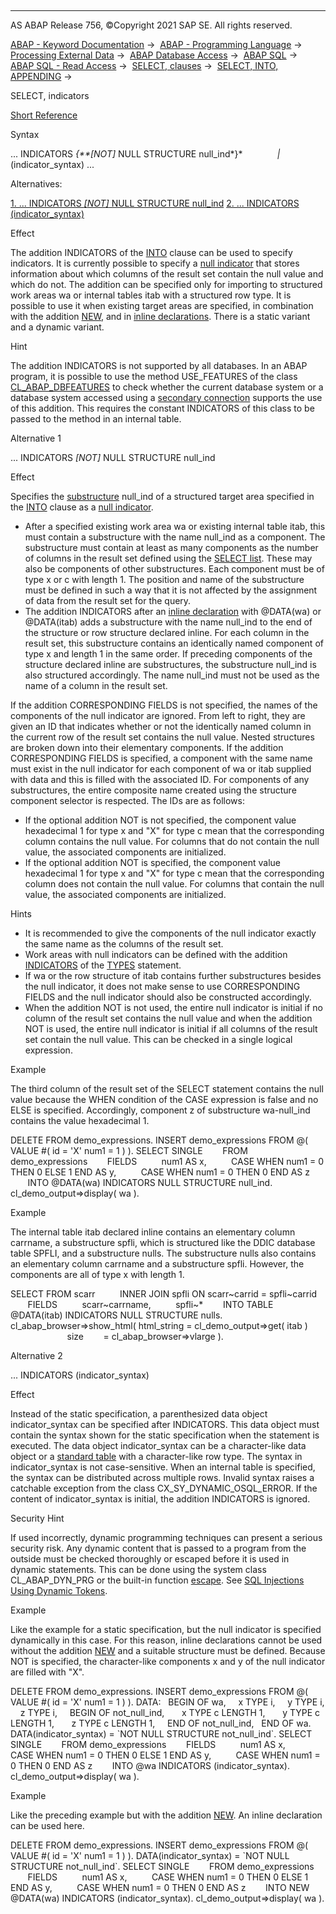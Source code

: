  

* * *

AS ABAP Release 756, ©Copyright 2021 SAP SE. All rights reserved.

[ABAP - Keyword Documentation](javascript:call_link\('abenabap.htm'\)) →  [ABAP - Programming Language](javascript:call_link\('abenabap_reference.htm'\)) →  [Processing External Data](javascript:call_link\('abenabap_language_external_data.htm'\)) →  [ABAP Database Access](javascript:call_link\('abendb_access.htm'\)) →  [ABAP SQL](javascript:call_link\('abenabap_sql.htm'\)) →  [ABAP SQL - Read Access](javascript:call_link\('abenabap_sql_reading.htm'\)) →  [SELECT, clauses](javascript:call_link\('abenselect_clauses.htm'\)) →  [SELECT, INTO, APPENDING](javascript:call_link\('abapinto_clause.htm'\)) → 

SELECT, indicators

[Short Reference](javascript:call_link\('abapselect_shortref.htm'\))

Syntax

... INDICATORS *{**\[*NOT*\]* NULL STRUCTURE null\_ind*}*
             *|* (indicator\_syntax) ...

Alternatives:

[1\. ... INDICATORS *\[*NOT*\]* NULL STRUCTURE null\_ind](#!ABAP_ALTERNATIVE_1@1@)
[2\. ... INDICATORS (indicator\_syntax)](#!ABAP_ALTERNATIVE_2@2@)

Effect

The addition INDICATORS of the [INTO](javascript:call_link\('abapinto_clause.htm'\)) clause can be used to specify indicators. It is currently possible to specify a [null indicator](javascript:call_link\('abennull_indicator_glosry.htm'\) "Glossary Entry") that stores information about which columns of the result set contain the null value and which do not. The addition can be specified only for importing to structured work areas wa or internal tables itab with a structured row type. It is possible to use it when existing target areas are specified, in combination with the addition [NEW](javascript:call_link\('abapselect_into_target.htm'\)), and in [inline declarations](javascript:call_link\('abapselect_into_target.htm'\)). There is a static variant and a dynamic variant.

Hint

The addition INDICATORS is not supported by all databases. In an ABAP program, it is possible to use the method USE\_FEATURES of the class [CL\_ABAP\_DBFEATURES](javascript:call_link\('abencl_abap_dbfeatures.htm'\)) to check whether the current database system or a database system accessed using a [secondary connection](javascript:call_link\('abensecondary_db_connection_glosry.htm'\) "Glossary Entry") supports the use of this addition. This requires the constant INDICATORS of this class to be passed to the method in an internal table.

Alternative 1   

... INDICATORS *\[*NOT*\]* NULL STRUCTURE null\_ind

Effect

Specifies the [substructure](javascript:call_link\('abensubstructure_glosry.htm'\) "Glossary Entry") null\_ind of a structured target area specified in the [INTO](javascript:call_link\('abapinto_clause.htm'\)) clause as a [null indicator](javascript:call_link\('abennull_indicator_glosry.htm'\) "Glossary Entry").

-   After a specified existing work area wa or existing internal table itab, this must contain a substructure with the name null\_ind as a component. The substructure must contain at least as many components as the number of columns in the result set defined using the [SELECT list](javascript:call_link\('abapselect_list.htm'\)). These may also be components of other substructures. Each component must be of type x or c with length 1. The position and name of the substructure must be defined in such a way that it is not affected by the assignment of data from the result set for the query.
-   The addition INDICATORS after an [inline declaration](javascript:call_link\('abeninline_declaration_glosry.htm'\) "Glossary Entry") with @DATA(wa) or @DATA(itab) adds a substructure with the name null\_ind to the end of the structure or row structure declared inline. For each column in the result set, this substructure contains an identically named component of type x and length 1 in the same order. If preceding components of the structure declared inline are substructures, the substructure null\_ind is also structured accordingly. The name null\_ind must not be used as the name of a column in the result set.

If the addition CORRESPONDING FIELDS is not specified, the names of the components of the null indicator are ignored. From left to right, they are given an ID that indicates whether or not the identically named column in the current row of the result set contains the null value. Nested structures are broken down into their elementary components. If the addition CORRESPONDING FIELDS is specified, a component with the same name must exist in the null indicator for each component of wa or itab supplied with data and this is filled with the associated ID. For components of any substructures, the entire composite name created using the structure component selector is respected. The IDs are as follows:

-   If the optional addition NOT is not specified, the component value hexadecimal 1 for type x and "X" for type c mean that the corresponding column contains the null value. For columns that do not contain the null value, the associated components are initialized.
-   If the optional addition NOT is specified, the component value hexadecimal 1 for type x and "X" for type c mean that the corresponding column does not contain the null value. For columns that contain the null value, the associated components are initialized.

Hints

-   It is recommended to give the components of the null indicator exactly the same name as the columns of the result set.
-   Work areas with null indicators can be defined with the addition [INDICATORS](javascript:call_link\('abaptypes_indicators.htm'\)) of the [TYPES](javascript:call_link\('abaptypes.htm'\)) statement.
-   If wa or the row structure of itab contains further substructures besides the null indicator, it does not make sense to use CORRESPONDING FIELDS and the null indicator should also be constructed accordingly.
-   When the addition NOT is not used, the entire null indicator is initial if no column of the result set contains the null value and when the addition NOT is used, the entire null indicator is initial if all columns of the result set contain the null value. This can be checked in a single logical expression.

Example

The third column of the result set of the SELECT statement contains the null value because the WHEN condition of the CASE expression is false and no ELSE is specified. Accordingly, component z of substructure wa-null\_ind contains the value hexadecimal 1.

DELETE FROM demo\_expressions.
INSERT demo\_expressions FROM @( VALUE #( id = 'X' num1 = 1 ) ).
SELECT SINGLE
       FROM demo\_expressions
       FIELDS
         num1 AS x,
         CASE WHEN num1 = 0 THEN 0 ELSE 1 END AS y,
         CASE WHEN num1 = 0 THEN 0 END AS z
       INTO @DATA(wa) INDICATORS NULL STRUCTURE null\_ind.
cl\_demo\_output=>display( wa ).

Example

The internal table itab declared inline contains an elementary column carrname, a substructure spfli, which is structured like the DDIC database table SPFLI, and a substructure nulls. The substructure nulls also contains an elementary column carrname and a substructure spfli. However, the components are all of type x with length 1.

SELECT FROM scarr
         INNER JOIN spfli ON scarr~carrid = spfli~carrid
       FIELDS
         scarr~carrname,
         spfli~\*
       INTO TABLE @DATA(itab) INDICATORS NULL STRUCTURE nulls.
cl\_abap\_browser=>show\_html( html\_string = cl\_demo\_output=>get( itab )
                            size        = cl\_abap\_browser=>vlarge ).

Alternative 2   

... INDICATORS (indicator\_syntax)

Effect

Instead of the static specification, a parenthesized data object indicator\_syntax can be specified after INDICATORS. This data object must contain the syntax shown for the static specification when the statement is executed. The data object indicator\_syntax can be a character-like data object or a [standard table](javascript:call_link\('abenstandard_table_glosry.htm'\) "Glossary Entry") with a character-like row type. The syntax in indicator\_syntax is not case-sensitive. When an internal table is specified, the syntax can be distributed across multiple rows. Invalid syntax raises a catchable exception from the class CX\_SY\_DYNAMIC\_OSQL\_ERROR. If the content of indicator\_syntax is initial, the addition INDICATORS is ignored.

Security Hint

If used incorrectly, dynamic programming techniques can present a serious security risk. Any dynamic content that is passed to a program from the outside must be checked thoroughly or escaped before it is used in dynamic statements. This can be done using the system class CL\_ABAP\_DYN\_PRG or the built-in function [escape](javascript:call_link\('abenescape_functions.htm'\)). See [SQL Injections Using Dynamic Tokens](javascript:call_link\('abensql_inj_dyn_tokens_scrty.htm'\)).

Example

Like the example for a static specification, but the null indicator is specified dynamically in this case. For this reason, inline declarations cannot be used without the addition [NEW](javascript:call_link\('abapselect_into_target.htm'\)) and a suitable structure must be defined. Because NOT is specified, the character-like components x and y of the null indicator are filled with "X".

DELETE FROM demo\_expressions.
INSERT demo\_expressions FROM @( VALUE #( id = 'X' num1 = 1 ) ).
DATA:
  BEGIN OF wa,
    x TYPE i,
    y TYPE i,
    z TYPE i,
    BEGIN OF not\_null\_ind,
      x TYPE c LENGTH 1,
      y TYPE c LENGTH 1,
      z TYPE c LENGTH 1,
    END OF not\_null\_ind,
  END OF wa.
DATA(indicator\_syntax) = \`NOT NULL STRUCTURE not\_null\_ind\`.
SELECT SINGLE
       FROM demo\_expressions
       FIELDS
         num1 AS x,
         CASE WHEN num1 = 0 THEN 0 ELSE 1 END AS y,
         CASE WHEN num1 = 0 THEN 0 END AS z
       INTO @wa INDICATORS (indicator\_syntax).
cl\_demo\_output=>display( wa ).

Example

Like the preceding example but with the addition [NEW](javascript:call_link\('abapselect_into_target.htm'\)). An inline declaration can be used here.

DELETE FROM demo\_expressions.
INSERT demo\_expressions FROM @( VALUE #( id = 'X' num1 = 1 ) ).
DATA(indicator\_syntax) = \`NOT NULL STRUCTURE not\_null\_ind\`.
SELECT SINGLE
       FROM demo\_expressions
       FIELDS
         num1 AS x,
         CASE WHEN num1 = 0 THEN 0 ELSE 1 END AS y,
         CASE WHEN num1 = 0 THEN 0 END AS z
       INTO NEW @DATA(wa) INDICATORS (indicator\_syntax).
cl\_demo\_output=>display( wa ).